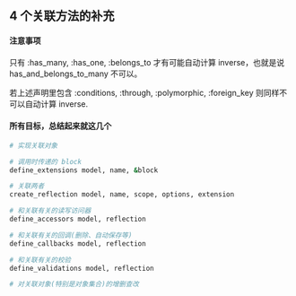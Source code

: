 ## 4 个关联方法的补充

#### 注意事项

只有 :has_many, :has_one, :belongs_to 才有可能自动计算 inverse，也就是说 has_and_belongs_to_many 不可以。

若上述声明里包含 :conditions, :through, :polymorphic, :foreign_key 则同样不可以自动计算 inverse.

#### 所有目标，总结起来就这几个

```ruby
# 实现关联对象

# 调用时传递的 block
define_extensions model, name, &block

# 关联两者
create_reflection model, name, scope, options, extension

# 和关联有关的读写访问器
define_accessors model, reflection

# 和关联有关的回调(删除、自动保存等)
define_callbacks model, reflection

# 和关联有关的校验
define_validations model, reflection

# 对关联对象(特别是对象集合)的增删查改
```
